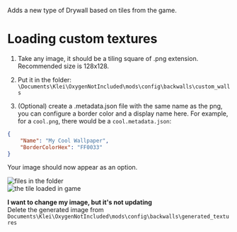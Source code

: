 Adds a new type of Drywall based on tiles from the game.

# Loading custom textures  
1. Take any image, it should be a tiling square of .png extension. Recommended size is 128x128.
2. Put it in the folder: `\Documents\Klei\OxygenNotIncluded\mods\config\backwalls\custom_walls `

3. (Optional) create a .metadata.json file with the same name as the png, you can configure a border color and a display name here.
For example, for a `cool.png`, there would be a `cool.metadata.json`:
```json
{
    "Name": "My Cool Wallpaper",
    "BorderColorHex": "FF0033"
}
```

Your image should now appear as an option.

![files in the folder](https://i.imgur.com/NOv2W1k.png)  
![the tile loaded in game](https://i.imgur.com/k0rfov2.png)

**I want to change my image, but it's not updating**  
Delete the generated image from `Documents\Klei\OxygenNotIncluded\mods\config\backwalls\generated_textures`
